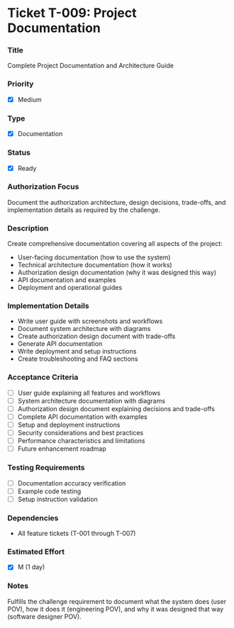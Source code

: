 # Ticket T-009: Project Documentation

### Title

Complete Project Documentation and Architecture Guide

### Priority

- [x] Medium

### Type

- [x] Documentation

### Status

- [x] Ready

### Authorization Focus

Document the authorization architecture, design decisions, trade-offs, and implementation details as required by the challenge.

### Description

Create comprehensive documentation covering all aspects of the project:

- User-facing documentation (how to use the system)
- Technical architecture documentation (how it works)
- Authorization design documentation (why it was designed this way)
- API documentation and examples
- Deployment and operational guides

### Implementation Details

- Write user guide with screenshots and workflows
- Document system architecture with diagrams
- Create authorization design document with trade-offs
- Generate API documentation
- Write deployment and setup instructions
- Create troubleshooting and FAQ sections

### Acceptance Criteria

- [ ] User guide explaining all features and workflows
- [ ] System architecture documentation with diagrams
- [ ] Authorization design document explaining decisions and trade-offs
- [ ] Complete API documentation with examples
- [ ] Setup and deployment instructions
- [ ] Security considerations and best practices
- [ ] Performance characteristics and limitations
- [ ] Future enhancement roadmap

### Testing Requirements

- [ ] Documentation accuracy verification
- [ ] Example code testing
- [ ] Setup instruction validation

### Dependencies

- All feature tickets (T-001 through T-007)

### Estimated Effort

- [x] M (1 day)

### Notes

Fulfills the challenge requirement to document what the system does (user POV), how it does it (engineering POV), and why it was designed that way (software designer POV).

